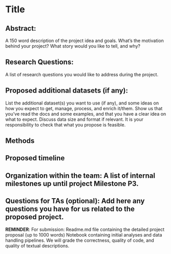 # Title
## Abstract: 
A 150 word description of the project idea and goals. What’s the motivation behind your project? What story would you like to tell, and why?
## Research Questions: 
A list of research questions you would like to address during the project.
## Proposed additional datasets (if any): 
List the additional dataset(s) you want to use (if any), and some ideas on how you expect to get, manage, process, and enrich it/them. Show us that you’ve read the docs and some examples, and that you have a clear idea on what to expect. Discuss data size and format if relevant. It is your responsibility to check that what you propose is feasible.
## Methods
## Proposed timeline
## Organization within the team: A list of internal milestones up until project Milestone P3.
## Questions for TAs (optional): Add here any questions you have for us related to the proposed project.


**REMINDER**: For submission:
Readme.md file containing the detailed project proposal (up to 1000 words)
Notebook containing initial analyses and data handling pipelines. We will grade the correctness, quality of code, and quality of textual descriptions.
